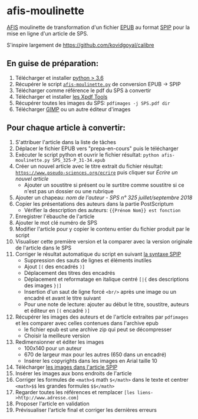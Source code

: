 # afis-moulinette
[AFIS](https://www.afis.org) moulinette de transformation d'un fichier [EPUB](https://en.wikipedia.org/wiki/EPUB) au format [SPIP](https://www.spip.net) pour la mise en ligne d'un article de SPS.

S'inspire largement de https://github.com/kovidgoyal/calibre
 
## En guise de préparation:
1. Télécharger et installer [python > 3.6](https://www.python.org/downloads)
2. Récupérer le script [`afis-moulinette.py`](https://github.com/gaelm/afis-moulinette/blob/master/afis-moulinette.py) de conversion EPUB -> SPIP
3. Télécharger comme référence le pdf du SPS à convertir
4. Télécharger et installer [les Xpdf Tools](https://www.xpdfreader.com/download.html)
5. Récupérer toutes les images du SPS: `pdfimages -j SPS.pdf dir`
6. Télécharger [GIMP](https://www.gimp.org/downloads) ou un autre éditeur d'images

## Pour chaque article à convertir:
1. S'attribuer l'article dans la liste de tâches
2. Déplacer le fichier EPUB vers "prepa-en-cours" puis le télécharger
3. Exécuter le script python et ouvrir le fichier résultat: `python afis-moulinette.py SPS_325-P_31-34.epub`
4. Créer un nouvel article avec le titre extrait du fichier résultat: [`https://www.pseudo-sciences.org/ecrire`](https://www.pseudo-sciences.org/ecrire) puis cliquer sur *Écrire un nouvel article*
   - Ajouter un soustitre si présent ou le surtitre comme soustitre si ce n'est pas un dossier ou une rubrique
5. Ajouter un chapeau: *nom de l'auteur - SPS n° 325 juillet/septembre 2018*
6. Copier les présentations des auteurs dans la partie PostScriptum
   - Vérifier la description des auteurs: ``{{Prénom Nom}} est fonction``
7. Enregistrer l'ébauche de l'article
8. Ajouter le mot clé numéro de SPS
9. Modifier l'article pour y copier le contenu entier du fichier produit par le script
10. Visualiser cette première version et la comparer avec la version originale de l'article dans le SPS
11. Corriger le résultat automatique du script en suivant [la syntaxe SPIP](https://www.spip.net/fr_rubrique483.html)
    - Suppression des sauts de lignes et éléments inutiles
    - Ajout `[(` des encadrés `)]`
    - Déplacement des titres des encadrés
    - Déplacement et reformatage en italique centré `[|{` des descriptions des images `}|]`
    - Insertion d'un saut de ligne forcé `<br/>` après une image ou un encadré et avant le titre suivant
    - Pour une note de lecture: ajouter au début le titre, soustitre, auteurs et éditeur en `[(` encadré `)]`
12. Récupérer les images des auteurs et de l'article extraites par `pdfimages` et les comparer avec celles contenues dans l'archive epub
    - le fichier epub est une archive zip qui peut se décompresser
    - Choisir la meilleure version
13. Redimensionner et éditer les images
    - 100x140 pour un auteur
    - 670 de largeur max pour les autres (650 dans un encadré)
    - Insérer les copyrights dans les images en Arial taille 10
14. Télécharger [les images dans l'article SPIP](https://www.spip.net/fr_article5631.html)
15. Insérer les images aux bons endroits de l'article
16. Corriger les formules de `<math>$` math `$</math>` dans le texte et centrer `<math>$$` les grandes formules `$$</math>`
16. Regarder toutes les références et remplacer `[les liens->http://www.adresse.com]`
17. Proposer l'article en validation
18. Prévisualiser l'article final et corriger les dernières erreurs
